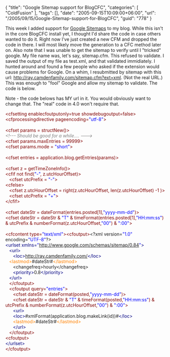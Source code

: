 {
	"title": "Google Sitemap support for BlogCFC",
	"categories": [
		"ColdFusion"
	],
	"tags": [],
	"date": "2005-09-15T10:09:00+06:00",
	"url": "/2005/09/15/Google-Sitemap-support-for-BlogCFC",
	"guid": "778"
}

This week I added support for <a href="http://www.google.com/webmasters/sitemaps/login?sourceid=gsm&subid=us-et-about2">Google Sitemaps</a> to my blog. While this isn't in the core BlogCFC install yet, I thought I'd share the code in case others wanted to do it. Right now I've just created a new CFM and dropped the code in there. I will most likely move the generation to a CFC method later on. Also note that I was unable to get the sitemap to verify until I "tricked" google. My file name was, let's say, sitemap.cfm. This refused to validate. I saved the output of my file as test.xml, and that validated immidiately. I hunted around and found a few people who asked if the extension would cause problems for Google. On a whim, I resubmitted by sitemap with this url:  http://ray.camdenfamily.com/sitemap.cfm?ext=xml. (Not the real URL.) This was enough to "fool" Google and allow my sitemap to validate. The code is below.

Note - the code belows has MY url in it. You would obviously want to change that. The "real" code in 4.0 won't require that.
<!--more-->
<div class="code"><FONT COLOR=MAROON>&lt;cfsetting enablecfoutputonly=true showdebugoutput=false&gt;</FONT><br>
<FONT COLOR=MAROON>&lt;cfprocessingdirective pageencoding=<FONT COLOR=BLUE>"utf-8"</FONT>&gt;</FONT><br>
<br>
<FONT COLOR=MAROON>&lt;cfset params = structNew()&gt;</FONT><br>
<FONT COLOR=GRAY><I>&lt;!--- Should be good for a while.... ---&gt;</I></FONT><br>
<FONT COLOR=MAROON>&lt;cfset params.maxEntries = 99999&gt;</FONT><br>
<FONT COLOR=MAROON>&lt;cfset params.mode = <FONT COLOR=BLUE>"short"</FONT>&gt;</FONT><br>
<br>
<FONT COLOR=MAROON>&lt;cfset entries = application.blog.getEntries(params)&gt;</FONT><br>
<br>
<FONT COLOR=MAROON>&lt;cfset z = getTimeZoneInfo()&gt;</FONT><br>
<FONT COLOR=MAROON>&lt;cfif not find(<FONT COLOR=BLUE>"-"</FONT>, z.utcHourOffset)&gt;</FONT><br>
&nbsp;&nbsp;&nbsp;<FONT COLOR=MAROON>&lt;cfset utcPrefix = <FONT COLOR=BLUE>"-"</FONT>&gt;</FONT><br>
<FONT COLOR=MAROON>&lt;cfelse&gt;</FONT><br>
&nbsp;&nbsp;&nbsp;<FONT COLOR=MAROON>&lt;cfset z.utcHourOffset = right(z.utcHourOffset, len(z.utcHourOffset) -1 )&gt;</FONT><br>
&nbsp;&nbsp;&nbsp;<FONT COLOR=MAROON>&lt;cfset utcPrefix = <FONT COLOR=BLUE>"+"</FONT>&gt;</FONT><br>
<FONT COLOR=MAROON>&lt;/cfif&gt;</FONT><br>
<br>
<FONT COLOR=MAROON>&lt;cfset dateStr = dateFormat(entries.posted[1],<FONT COLOR=BLUE>"yyyy-mm-dd"</FONT>)&gt;</FONT><br>
<FONT COLOR=MAROON>&lt;cfset dateStr = dateStr & <FONT COLOR=BLUE>"T"</FONT> & timeFormat(entries.posted[1],<FONT COLOR=BLUE>"HH:mm:ss"</FONT>) & utcPrefix & numberFormat(z.utcHourOffset,<FONT COLOR=BLUE>"00"</FONT>) & <FONT COLOR=BLUE>":00"</FONT>&gt;</FONT><br>
<br>
<FONT COLOR=MAROON>&lt;cfcontent type=<FONT COLOR=BLUE>"text/xml"</FONT>&gt;</FONT><FONT COLOR=MAROON>&lt;cfoutput&gt;</FONT>&lt;?xml version=<FONT COLOR=BLUE>"1.0"</FONT> encoding=<FONT COLOR=BLUE>"UTF-8"</FONT>?&gt;<br>
<FONT COLOR=NAVY>&lt;urlset xmlns=<FONT COLOR=BLUE>"<A TARGET="_blank" HREF="http://www.google.com/schemas/sitemap/0.84">http://www.google.com/schemas/sitemap/0.84</A>"</FONT>&gt;</FONT><br>
&nbsp;&nbsp;&nbsp;<FONT COLOR=NAVY>&lt;url&gt;</FONT><br>
&nbsp;&nbsp;&nbsp;&nbsp;&nbsp;&nbsp;<FONT COLOR=NAVY>&lt;loc&gt;</FONT><A TARGET="_blank" HREF="http://ray.camdenfamily.com/">http://ray.camdenfamily.com/</A><FONT COLOR=NAVY>&lt;/loc&gt;</FONT><br>
    &nbsp;&nbsp;&nbsp;<FONT COLOR=NAVY><FONT COLOR=FF8000>&lt;lastmod&gt;</FONT></FONT>#dateStr#<FONT COLOR=NAVY><FONT COLOR=FF8000>&lt;/lastmod&gt;</FONT></FONT><br>
&nbsp;&nbsp;&nbsp;&nbsp;&nbsp;&nbsp;&lt;changefreq&gt;hourly&lt;/changefreq&gt;<br>
&nbsp;&nbsp;&nbsp;&nbsp;&nbsp;&nbsp;<FONT COLOR=NAVY>&lt;priority&gt;</FONT>0.8<FONT COLOR=NAVY>&lt;/priority&gt;</FONT><br>
&nbsp;&nbsp;&nbsp;<FONT COLOR=NAVY>&lt;/url&gt;</FONT> <br>
&nbsp;&nbsp;&nbsp;<FONT COLOR=MAROON>&lt;/cfoutput&gt;</FONT> <br>
&nbsp;&nbsp;&nbsp;<FONT COLOR=MAROON>&lt;cfoutput query=<FONT COLOR=BLUE>"entries"</FONT>&gt;</FONT><br>
&nbsp;&nbsp;&nbsp;&nbsp;&nbsp;&nbsp;<FONT COLOR=MAROON>&lt;cfset dateStr = dateFormat(posted,<FONT COLOR=BLUE>"yyyy-mm-dd"</FONT>)&gt;</FONT><br>
&nbsp;&nbsp;&nbsp;&nbsp;&nbsp;&nbsp;<FONT COLOR=MAROON>&lt;cfset dateStr = dateStr & <FONT COLOR=BLUE>"T"</FONT> & timeFormat(posted,<FONT COLOR=BLUE>"HH:mm:ss"</FONT>) & utcPrefix & numberFormat(z.utcHourOffset,<FONT COLOR=BLUE>"00"</FONT>) & <FONT COLOR=BLUE>":00"</FONT>&gt;</FONT><br>
&nbsp;&nbsp;&nbsp;&nbsp;&nbsp;&nbsp;<FONT COLOR=NAVY>&lt;url&gt;</FONT><br>
&nbsp;&nbsp;&nbsp;&nbsp;&nbsp;&nbsp;<FONT COLOR=NAVY>&lt;loc&gt;</FONT>#xmlFormat(application.blog.makeLink(id))#<FONT COLOR=NAVY>&lt;/loc&gt;</FONT><br>
&nbsp;&nbsp;&nbsp;&nbsp;&nbsp;&nbsp;<FONT COLOR=NAVY><FONT COLOR=FF8000>&lt;lastmod&gt;</FONT></FONT>#dateStr#<FONT COLOR=NAVY><FONT COLOR=FF8000>&lt;/lastmod&gt;</FONT></FONT><br>
&nbsp;&nbsp;&nbsp;&nbsp;&nbsp;&nbsp;<FONT COLOR=NAVY>&lt;/url&gt;</FONT><br>
&nbsp;&nbsp;&nbsp;<FONT COLOR=MAROON>&lt;/cfoutput&gt;</FONT><br>
<FONT COLOR=MAROON>&lt;cfoutput&gt;</FONT><br>
<FONT COLOR=NAVY>&lt;/urlset&gt;</FONT> <br>
<FONT COLOR=MAROON>&lt;/cfoutput&gt;</FONT></div>